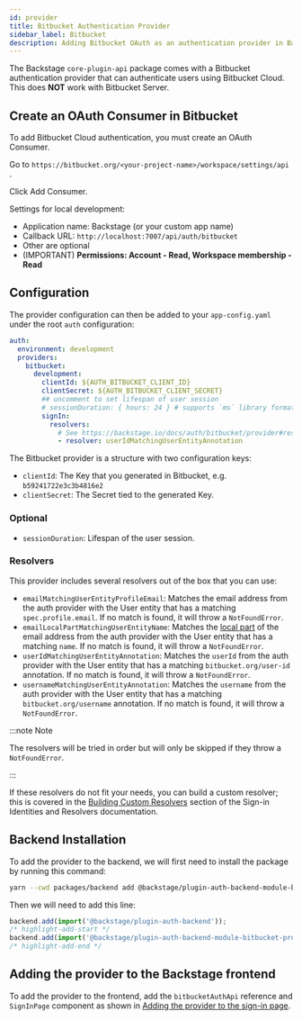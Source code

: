 ```yaml
---
id: provider
title: Bitbucket Authentication Provider
sidebar_label: Bitbucket
description: Adding Bitbucket OAuth as an authentication provider in Backstage
---
```


The Backstage `core-plugin-api` package comes with a Bitbucket authentication
provider that can authenticate users using Bitbucket Cloud. This does **NOT**
work with Bitbucket Server.

## Create an OAuth Consumer in Bitbucket

To add Bitbucket Cloud authentication, you must create an OAuth Consumer.

Go to `https://bitbucket.org/<your-project-name>/workspace/settings/api` .

Click Add Consumer.

Settings for local development:

- Application name: Backstage (or your custom app name)
- Callback URL: `http://localhost:7007/api/auth/bitbucket`
- Other are optional
- (IMPORTANT) **Permissions: Account - Read, Workspace membership - Read**

## Configuration

The provider configuration can then be added to your `app-config.yaml` under the
root `auth` configuration:

```yaml
auth:
  environment: development
  providers:
    bitbucket:
      development:
        clientId: ${AUTH_BITBUCKET_CLIENT_ID}
        clientSecret: ${AUTH_BITBUCKET_CLIENT_SECRET}
        ## uncomment to set lifespan of user session
        # sessionDuration: { hours: 24 } # supports `ms` library format (e.g. '24h', '2 days'), ISO duration, "human duration" as used in code
        signIn:
          resolvers:
            # See https://backstage.io/docs/auth/bitbucket/provider#resolvers for more resolvers
            - resolver: userIdMatchingUserEntityAnnotation
```

The Bitbucket provider is a structure with two configuration keys:

- `clientId`: The Key that you generated in Bitbucket, e.g.
  `b59241722e3c3b4816e2`
- `clientSecret`: The Secret tied to the generated Key.

### Optional

- `sessionDuration`: Lifespan of the user session.

### Resolvers

This provider includes several resolvers out of the box that you can use:

- `emailMatchingUserEntityProfileEmail`: Matches the email address from the auth provider with the User entity that has a matching `spec.profile.email`. If no match is found, it will throw a `NotFoundError`.
- `emailLocalPartMatchingUserEntityName`: Matches the [local part](https://en.wikipedia.org/wiki/Email_address#Local-part) of the email address from the auth provider with the User entity that has a matching `name`. If no match is found, it will throw a `NotFoundError`.
- `userIdMatchingUserEntityAnnotation`: Matches the `userId` from the auth provider with the User entity that has a matching `bitbucket.org/user-id` annotation. If no match is found, it will throw a `NotFoundError`.
- `usernameMatchingUserEntityAnnotation`: Matches the `username` from the auth provider with the User entity that has a matching `bitbucket.org/username` annotation. If no match is found, it will throw a `NotFoundError`.

:::note Note

The resolvers will be tried in order but will only be skipped if they throw a `NotFoundError`.

:::

If these resolvers do not fit your needs, you can build a custom resolver; this is covered in the [Building Custom Resolvers](../identity-resolver.md#building-custom-resolvers) section of the Sign-in Identities and Resolvers documentation.

## Backend Installation

To add the provider to the backend, we will first need to install the package by running this command:

```bash title="from your Backstage root directory"
yarn --cwd packages/backend add @backstage/plugin-auth-backend-module-bitbucket-provider
```

Then we will need to add this line:

```ts title="in packages/backend/src/index.ts"
backend.add(import('@backstage/plugin-auth-backend'));
/* highlight-add-start */
backend.add(import('@backstage/plugin-auth-backend-module-bitbucket-provider'));
/* highlight-add-end */
```

## Adding the provider to the Backstage frontend

To add the provider to the frontend, add the `bitbucketAuthApi` reference and
`SignInPage` component as shown in
[Adding the provider to the sign-in page](../index.md#sign-in-configuration).
